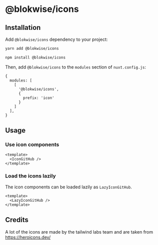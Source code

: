 # @blokwise/icons

## Installation

Add `@blokwise/icons` dependency to your project:

```bash
yarn add @blokwise/icons
```

```bash
npm install @blokwise/icons
```

Then, add `@blokwise/icons` to the `modules` section of `nuxt.config.js`:

```js[nuxt.config.js]
{
  modules: [
    [
      '@blokwise/icons',
      {
        prefix: 'icon'
      }
    ]
  ],
}
```

## Usage

### Use icon components

```vue
<template>
  <IconGitHub />
</template>
```

### Load the icons lazily

The icon components can be loaded lazily as `LazyIconGitHub`.

```vue
<template>
  <LazyIconGitHub />
</template>
```

## Credits

A lot of the icons are made by the tailwind labs team and are taken from https://heroicons.dev/
